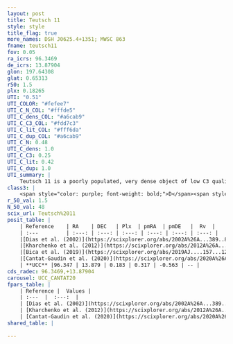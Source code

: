 ```yaml
---
layout: post
title: Teutsch 11
style: style
title_flag: true
more_names: DSH J0625.4+1351; MWSC 863
fname: teutsch11
fov: 0.05
ra_icrs: 96.3469
de_icrs: 13.87904
glon: 197.64308
glat: 0.65313
r50: 1.5
plx: 0.18265
UTI: "0.51"
UTI_COLOR: "#fefee7"
UTI_C_N_COL: "#fffde5"
UTI_C_dens_COL: "#a6cab9"
UTI_C_C3_COL: "#fdd7c3"
UTI_C_lit_COL: "#fff6da"
UTI_C_dup_COL: "#a6cab9"
UTI_C_N: 0.48
UTI_C_dens: 1.0
UTI_C_C3: 0.25
UTI_C_lit: 0.42
UTI_C_dup: 1.0
UTI_summary: |
    Teutsch 11 is a poorly populated, very dense object of low C3 quality. It is poorly studied in the literature.
class3: |
    <span style="color: purple; font-weight: bold;">D</span><span style="color: #FFC300; font-weight: bold;">B</span>
r_50_val: 1.5
N_50_val: 48
scix_url: Teutsch%2011
posit_table: |
    | Reference    | RA    | DEC   | Plx  | pmRA  | pmDE   |  Rv  |
    | :---         | :---: | :---: | :---: | :---: | :---: | :---: |
    |[Dias et al. (2002)](https://scixplorer.org/abs/2002A%26A...389..871D) | 96.346 | 13.87 | -- | 0.98 | 2.89 | -- |
    |[Kharchenko et al. (2012)](https://scixplorer.org/abs/2012A%26A...543A.156K) | 96.347 | 13.867 | -- | 1.92 | -3.01 | -- |
    |[Bica et al. (2019)](https://scixplorer.org/abs/2019AJ....157...12B) | 96.349 | 13.871 | -- | -- | -- | -- |
    |[Cantat-Gaudin et al. (2020)](https://scixplorer.org/abs/2020A%26A...640A...1C) | 96.352 | 13.878 | 0.176 | 0.382 | -0.619 | -- |
    | **UCC** |96.347 | 13.879 | 0.183 | 0.317 | -0.563 | -- | 
cds_radec: 96.3469,+13.87904
carousel: UCC_CANTAT20
fpars_table: |
    | Reference |  Values |
    | :---  |  :---:  |
    | [Dias et al. (2002)](https://scixplorer.org/abs/2002A%26A...389..871D) | `E(B-V)=0.7, Dist=3443.0, Age=8.7` |
    | [Kharchenko et al. (2012)](https://scixplorer.org/abs/2012A%26A...543A.156K) | `e_bv=0.708, distance=5302, log_age=8.8` |
    | [Cantat-Gaudin et al. (2020)](https://scixplorer.org/abs/2020A%26A...640A...1C) | `AVNN=1.4, DMNN=14, AgeNN=9.3` |
shared_table: |
    
---
```

